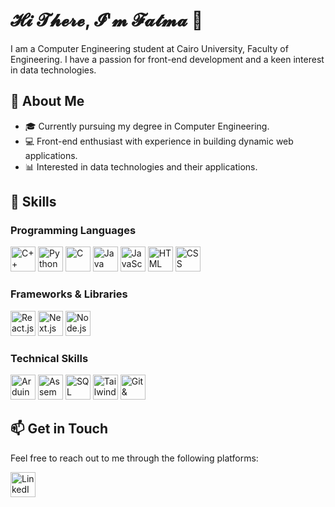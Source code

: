 # 𝓗𝓲 𝓣𝓱𝓮𝓻𝓮, 𝓘'𝓶 𝓕𝓪𝓽𝓶𝓪 👋

I am a Computer Engineering student at Cairo University, Faculty of Engineering. I have a passion for front-end development and a keen interest in data technologies.

## 🌱 About Me
- 🎓 Currently pursuing my degree in Computer Engineering.
- 💻 Front-end enthusiast with experience in building dynamic web applications.
- 📊 Interested in data technologies and their applications.

## 💼 Skills

### Programming Languages
<p>
  <img src="https://img.icons8.com/color/48/000000/c-plus-plus-logo.png" alt="C++" width="40" height="40"/>
  <img src="https://img.icons8.com/color/48/000000/python.png" alt="Python" width="40" height="40"/>
  <img src="https://img.icons8.com/color/48/000000/c.png" alt="C" width="40" height="40"/>
  <img src="https://img.icons8.com/color/48/000000/java-coffee-cup-logo.png" alt="Java" width="40" height="40"/>
  <img src="https://img.icons8.com/color/48/000000/javascript.png" alt="JavaScript" width="40" height="40"/>
  <img src="https://img.icons8.com/color/48/000000/html-5.png" alt="HTML" width="40" height="40"/>
  <img src="https://img.icons8.com/color/48/000000/css3.png" alt="CSS" width="40" height="40"/>
</p>

### Frameworks & Libraries
<p>
  <img src="https://img.icons8.com/color/48/000000/react-native.png" alt="React.js" width="40" height="40"/>
  <img src="https://img.icons8.com/color/48/000000/nextjs.png" alt="Next.js" width="40" height="40"/>
  <img src="https://img.icons8.com/color/48/000000/nodejs.png" alt="Node.js" width="40" height="40"/>
</p>

### Technical Skills
<p>
  <img src="https://img.icons8.com/color/48/000000/arduino.png" alt="Arduino" width="40" height="40"/>
  <img src="https://img.icons8.com/color/48/000000/assembly.png" alt="Assembly" width="40" height="40"/>
  <img src="https://img.icons8.com/color/48/000000/sql.png" alt="SQL" width="40" height="40"/>
  <img src="https://img.icons8.com/color/48/000000/tailwindcss.png" alt="Tailwind CSS" width="40" height="40"/>
  <img src="https://img.icons8.com/color/48/000000/github.png" alt="Git & GitHub" width="40" height="40"/>
</p>

## 📫 Get in Touch
Feel free to reach out to me through the following platforms:
<p>
  <a href="[your-linkedin-profile](https://www.linkedin.com/in/fatma-zenhom-b0392b251/)" target="_blank">
    <img src="https://img.icons8.com/color/48/000000/linkedin.png" alt="LinkedIn" width="40" height="40"/>
  </a>
</p>
